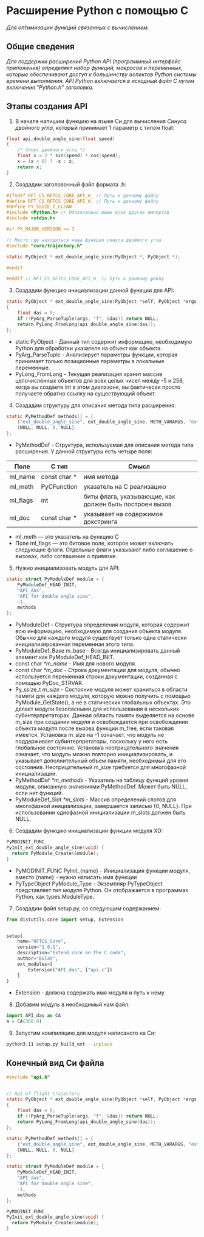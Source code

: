 # Расширение Python с помощью C
*Для оптимизации функций связанных с вычислением.*

## Общие сведения
_Для поддержки расширений Python API (программный интерфейс приложения) определяет набор функций, макросов и переменных, которые обеспечивают доступ к большинству аспектов Python системы времени выполнения. API Python включается в исходный файл C путем включения "Python.h" заголовка._

## Этапы создания API
1. В начале напишим функцию на языке Си для вычисления *Синуса двойного угла*, который принимает 1 параметр с типом float:
```c
float api_double_angle_sine(float speed)
{
	/* Синус двойного угла */
	float x = 2 * sin(speed) * cos(speed);
	x = (x < 0) ? -x : x;
	return x;
}
```

2. Создадим заголовочный файл формата .h:
```h
#ifndef RFT_CS_RFTCS_CORE_API_H_ // Путь к данному файлу
#define RFT_CS_RFTCS_CORE_API_H_ // Путь к данному файлу
#define PY_SSIZE_T_CLEAN
#include <Python.h> // Обязательно выше всех других импортов
#include <stdio.h>

#if PY_MAJOR_VERSION >= 3

// Место где находиться наша функция синуса двойного угла
#include "core/trajectory.h"

static PyObject * ext_double_angle_sine(PyObject *, PyObject *);

#endif

#endif // RFT_CS_RFTCS_CORE_API_H_ // Путь к данному файлу
```

3. Создадим функцию инициализации данной функции для API:
```c
static PyObject * ext_double_angle_sine(PyObject *self, PyObject *args)
{
	float das = 0;
	if (!PyArg_ParseTuple(args, "f", &das)) return NULL;
	return PyLong_FromLong(api_double_angle_sine(das));
};
```
- static PyObject - Данный тип содержит информацию, необходимую Python для обработки указателя на объект как объекта.
- PyArg_ParseTuple - Анализирует параметры функции, которая принимает только позиционные параметры в локальные переменные.
- PyLong_FromLong - Текущая реализация хранит массив целочисленных объектов для всех целых чисел между -5 и 256, когда вы создаете int в этом диапазоне, вы фактически просто получаете обратно ссылку на существующий объект.

4. Создадим структуру для описания метода типа расширения:
```c
static PyMethodDef methods[] = {
	{"ext_double_angle_sine", ext_double_angle_sine, METH_VARARGS, "ext_double_angle_sine"},
	{NULL, NULL, 0, NULL}
};
```
- PyMethodDef - Структура, используемая для описания метода типа расширения. У данной структуры есть четыре поля:

|   Поле   |     C тип    | Смысл |
| --------- | ------------ | ----- |
| ml_name  | const char * | имя метода |
| ml_meth  | PyCFunction  | указатель на C реализацию |
| ml_flags |      int     | биты флага, указывающие, как должен быть построен вызов |
| ml_doc   | const char * | указывает на содержимое докстринга |

- ml_meth — это указатель на функцию C
- Поле ml_flags — это битовое поле, которое может включать следующие флаги. Отдельные флаги указывают либо соглашение о вызовах, либо соглашение о привязке.

5. Нужно инициализовать модуль для API:
```c
static struct PyModuleDef module = {
	PyModuleDef_HEAD_INIT,
	"API_das",
	"API for double angle sine",
	-1,
	methods
};
```
- PyModuleDef - Структура определения модуля, которая содержит всю информацию, необходимую для создания объекта модуля. Обычно для каждого модуля существует только одна статически инициализированная переменная этого типа.
- PyModuleDef_Base m_base - Всегда инициализировать данный элемент как PyModuleDef_HEAD_INIT.
- const char *\*m_name* - Имя для нового модуля.
- const char *\*m_doc* - Строка документации для модуля; обычно используется переменная строки документации, созданная с помощью PyDoc_STRVAR.
- Py_ssize_t *m_size* - Состояние модуля может храниться в области памяти для каждого модуля, которую можно получить с помощью PyModule_GetState(), а не в статических глобальных объектах. Это делает модули безопасными для использования в нескольких субинтерпретаторах. Данная область памяти выделяется на основе m_size при создании модуля и освобождается при освобождении объекта модуля после вызова функции m_free, если таковая имеется. Установка m_size на -1 означает, что модуль не поддерживает субинтерпретаторы, поскольку у него есть глобальное состояние. Установка неотрицательного значения означает, что модуль можно повторно инициализировать, и указывает дополнительный объем памяти, необходимый для его состояния. Неотрицательный m_size требуется для многофазной инициализации.
- PyMethodDef *\*m_methods* - Указатель на таблицу функций уровня модуля, описанную значениями PyMethodDef. Может быть NULL, если нет функций.
- PyModuleDef_Slot *\*m_slots* - Массив определений слотов для многофазной инициализации, завершается записью {0, NULL}. При использовании однофазной инициализации m_slots должен быть NULL.


6. Создадим функцию инициализации функции модуля XD:
```c
PyMODINIT_FUNC
PyInit_ext_double_angle_sine(void) {
  return PyModule_Create(&module);
}

```
- PyMODINIT_FUNC PyInit_{name} - Инициализация функции модуля, вместо {name} - нужно написать имя функции
- PyTypeObject PyModule_Type - Экземпляр PyTypeObject представляет тип модуля Python. Он отображается в программах Python, как types.ModuleType.

7. Создадим файл setup.py, со следующим содержанием:
```py
from distutils.core import setup, Extension


setup(
	name="RFTCS_Core",
	version="1.0.1",
	description="Extend core on the C code",
	author="Bulat",
	ext_modules=[
		Extension("API_das", ["api.c"])
	]
)
```
- Extension - должна содержать имя модуля и путь к нему.

8. Добавим модуль в необходимый нам файл:
```py
import API_das as CA 
a = CA(360.0)
```

9. Запустим компиляцию для модуля написаного на Си:
```bash
python3.11 setup.py build_ext --inplace
```

## Конечный вид Си файла
```c
#include "api.h"


// Api of flight trajectory
static PyObject * ext_double_angle_sine(PyObject *self, PyObject *args)
{
	float das = 0;
	if (!PyArg_ParseTuple(args, "f", &das)) return NULL;
	return PyLong_FromLong(api_double_angle_sine(das));
};

static PyMethodDef methods[] = {
	{"ext_double_angle_sine", ext_double_angle_sine, METH_VARARGS, "ext_double_angle_sine"},
	{NULL, NULL, 0, NULL}
};

static struct PyModuleDef module = {
	PyModuleDef_HEAD_INIT,
	"API_das",
	"API for double angle sine",
	-1,
	methods
};

PyMODINIT_FUNC
PyInit_ext_double_angle_sine(void) {
  return PyModule_Create(&module);
}
```
